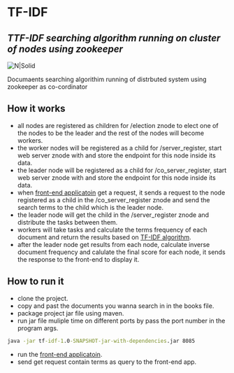 # TF-IDF
## _TTF-IDF searching algorithm running on cluster of nodes using zookeeper_

![N|Solid](https://cdn-media-1.freecodecamp.org/images/vQ77VuGVlTR95GgMxzyKqydIqoRJcPcWrigy)



Documaents searching algorithim running of distrbuted system using zookeeper as co-cordinator



## How it works

- all nodes are registered as children for /election znode to elect one of the nodes to be the leader and the rest of the nodes will become workers.
- the worker nodes will be registered as a child for /server_register, start web server znode with and store the endpoint for this node inside its data.
- the leader node will be registered as a child for /co_server_register, start web server znode with and store the endpoint for this node inside its data.
- when [front-end applicatoin](https://github.com/mahmoudhesham009/TF-IDF_FrontEnd) get a request, it sends a request to the node registered as a child in the /co_server_register znode and send the search terms to the child which is the leader node.
- the leader node will get the child in the /server_register znode and distribute the tasks between them.
- workers will take tasks and calculate the terms frequency of each document and return the results based on [TF-IDF algorithm](https://en.wikipedia.org/wiki/Tf%E2%80%93idf/).
- after the leader node get results from each node, calculate inverse document frequency and calulate the final score for each node, it sends the response to the front-end to display it.


## How to run it

- clone the project.
- copy and past the documents you wanna search in in the books file.
- package project jar file using maven.
- run jar file muliple time on different ports by pass the port number in the program args.
```cmd
java -jar tf-idf-1.0-SNAPSHOT-jar-with-dependencies.jar 8085
```

- run the [front-end applicatoin](https://github.com/mahmoudhesham009/TF-IDF_FrontEnd).
- send get request contain terms as query to the front-end app.


